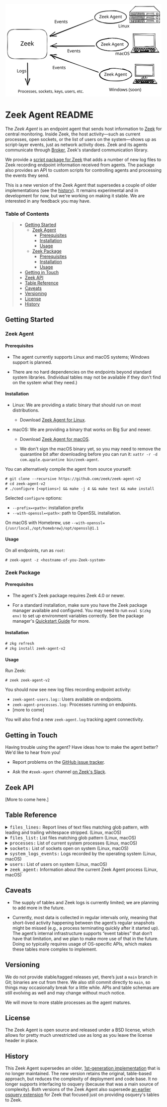 
![Zeek Agent deployment overview](/aux/zeek-agent.svg)

# Zeek Agent README

The *Zeek Agent* is an endpoint agent that sends host information to
[Zeek](http://zeek.org) for central monitoring. Inside Zeek, the host
activity—such as current processes, open sockets, or the list of users
on the system—shows up as script-layer events, just as network
activity does. Zeek and its agents communicate through
[Broker](https://docs.zeek.org/projects/broker), Zeek's standard
communication library.

We provide a [script package for
Zeek](https://github.com/zeek-packages/zeek-agent-v2) that adds a
number of new log files to Zeek recording endpoint information
received from agents. The package also provides an API to custom
scripts for controlling agents and processing the events they send.

This is a new version of the Zeek Agent that supersedes a couple of
older implementations (see the [history](#history)). It remains
experimental and in development for now, but we're working on making
it stable. We are interested in any feedback you may have.

### Table of Contents
<!-- begin table of contents -->
> - [Getting Started](#getting-started)
>     - [Zeek Agent](#zeek-agent)
>         - [Prerequisites](#prerequisites)
>         - [Installation](#installation)
>         - [Usage](#usage)
>     - [Zeek Package](#zeek-package)
>         - [Prerequisites](#prerequisites)
>         - [Installation](#installation)
>         - [Usage](#usage)
> - [Getting in Touch](#getting-in-touch)
> - [Zeek API](#zeek-api)
> - [Table Reference](#table-reference)
> - [Caveats](#caveats)
> - [Versioning](#versioning)
> - [License](#license)
> - [History](#history)

<!-- end table of contents -->

## Getting Started

### Zeek Agent

#### Prerequisites

- The agent currently supports Linux and macOS systems; Windows
  support is planned.

- There are no hard dependencies on the endpoints beyond standard
  system libraries. (Individual tables may not be available if they
  don't find on the system what they need.)

#### Installation

- Linux: We are providing a static binary that should run on most
  distributions.

    - Download [Zeek Agent for
      Linux](https://nightly.link/zeek/zeek-agent-v2/workflows/main/main/zeek-agent-2.0.0-pre-linux-x86_64.tar.gz.zip).

- macOS: We are providing a binary that works on Big Sur and newer.

    - Download [Zeek Agent for macOS](https://nightly.link/zeek/zeek-agent-v2/workflows/main/main/zeek-agent-2.0.0-pre-macos11.dmg.zip).

    - We don't sign the macOS binary yet, so you may need to remove
      the quarantine bit after downloading before you can run it:
      `xattr -r -d com.apple.quarantine bin/zeek-agent`.

You can alternatively compile the agent from source yourself:

```
# git clone --recursive https://github.com/zeek/zeek-agent-v2
# cd zeek-agent-v2
# ./configure [<options>] && make -j 4 && make test && make install
```

Selected `configure` options:

- `--prefix=<path>`: installation prefix
- `--with-openssl=<path>`: path to OpenSSL installation.

On macOS with Homebrew, use `--with-openssl={/usr/local,/opt/homebrew}/opt/openssl@1.1`

#### Usage

On all endpoints, run as `root`:

```
# zeek-agent -z <hostname-of-you-Zeek-system>
```

### Zeek Package

#### Prerequisites

- The agent's Zeek package requires Zeek 4.0 or newer.

- For a standard installation, make sure you have the Zeek package
  manager available and configured. You may need to run `eval $(zkg
  env)` to set up environment variables correctly. See the package
  manager's [Quickstart
  Guide](https://docs.zeek.org/projects/package-manager/en/stable/quickstart.html)
  for more.

#### Installation

```
# zkg refresh
# zkg install zeek-agent-v2
```

#### Usage

Run Zeek:

```
# zeek zeek-agent-v2
```

You should now see new log files recording endpoint activity:

- `zeek-agent-users.log:`: Users available on endpoints.
- `zeek-agent-processes.log:` Processes running on endpoints.
- [more to come]

You will also find a new `zeek-agent.log` tracking agent connectivity.

## Getting in Touch

Having trouble using the agent? Have ideas how to make the agent
better? We'd like to hear from you!

- Report problems on the [GitHub issue
  tracker](https://github.com/zeek/zeek-agent-v2/issues).

- Ask the `#zeek-agent` channel [on Zeek's
  Slack](https://zeek.org/connect).

## Zeek API

[More to come here.]

## Table Reference

<!-- begin table reference -->
<details>
<summary><tt>files_lines:</tt> Report lines of text files matching glob pattern, with leading and trailing whitespace stripped. (Linux, macOS)</summary>

| Column | Type | Description
| --- | --- | --- |
| `path` | text |  |
| `line` | int |  |
| `data` | blob |  |
</details>

<details>
<summary><tt>files_list:</tt> List files matching glob pattern (Linux, macOS)</summary>

| Column | Type | Description
| --- | --- | --- |
| `path` | text |  |
| `type` | text |  |
| `uid` | int |  |
| `gid` | int |  |
| `mode` | text |  |
| `mtime` | int |  |
| `size` | int |  |
</details>

<details>
<summary><tt>processes:</tt> List of current system processes (Linux, macOS)</summary>

| Column | Type | Description
| --- | --- | --- |
| `name` | text | name of process |
| `pid` | int | process ID |
| `ppid` | int | parent's process ID |
| `uid` | int | effective user ID |
| `gid` | int | effective group ID |
| `ruid` | int | real user ID |
| `rgid` | int | real group ID |
| `priority` | int | process priority (higher is more) |
| `startup` | int | time process started |
| `vsize` | int | virtual memory size |
| `rsize` | int | resident memory size |
| `utime` | int | user CPU time |
| `stime` | int | system CPU time |
</details>

<details>
<summary><tt>sockets:</tt> List of sockets open on system (Linux, macOS)</summary>

| Column | Type | Description
| --- | --- | --- |
| `pid` | int |  |
| `process` | text |  |
| `family` | text |  |
| `protocol` | int |  |
| `local_port` | int |  |
| `remote_port` | int |  |
| `local_addr` | text |  |
| `remote_addr` | text |  |
| `state` | text |  |
</details>

<details>
<summary><tt>system_logs_events:</tt> Logs recorded by the operating system (Linux, macOS)</summary>

| Column | Type | Description
| --- | --- | --- |
| `time` | int | unix timestamp |
| `process` | text |  |
| `level` | text |  |
| `message` | text |  |
</details>

<details>
<summary><tt>users:</tt> List of users on system (Linux, macOS)</summary>

| Column | Type | Description
| --- | --- | --- |
| `name` | text | short name |
| `full_name` | text | full name |
| `is_admin` | int | 1 if user has adminstrative privileges |
| `is_system` | int | 1 if user correponds to OS service |
| `uid` | int | user ID |
| `gid` | int | group ID |
| `home` | text | path to home directory |
| `shell` | text | path to default shell |
| `email` | text | email address |
</details>

<details>
<summary><tt>zeek_agent:</tt> Information about the current Zeek Agent process (Linux, macOS)</summary>

| Column | Type | Description
| --- | --- | --- |
| `id` | text | unique agent ID |
| `instance` | text | unique ID for agent process instance |
| `hostname` | text |  |
| `address` | text |  |
| `platform` | text |  |
| `os_name` | text |  |
| `kernel_name` | text |  |
| `kernel_version` | text |  |
| `kernel_arch` | text |  |
| `agent_version` | int | agent version |
| `broker` | text | agent version |
| `uptime` | int | process uptime in seconds |
| `tables` | text | tables available to queries |
</details>

<!-- end table reference -->

## Caveats

- The supply of tables and Zeek logs is currently limited; we are
  planning to add more in the future.

- Currently, most data is collected in regular intervals only, meaning
  that short-lived activity happening between the agent’s regular
  snapshots might be missed (e.g., a process terminating quickly after
  it started up). The agent’s internal infrastructure supports “event
  tables” that don’t have that limitation, and we plan to make more
  use of that in the future. Doing so typically requires usage of
  OS-specific APIs, which makes these tables more complex to
  implement.

## Versioning

We do not provide stable/tagged releases yet, there’s just a `main`
branch in Git; binaries are cut from there. We also still commit
directly to `main`, so things may occasionally break for a little
while. APIs and table schemas are still evolving as well and may
change without much notice.

We will move to more stable processes as the agent matures.

## License

The Zeek Agent is open source and released under a BSD license, which
allows for pretty much unrestricted use as long as you leave the
license header in place.

## History

This Zeek Agent supersedes an older, [1st-generation
implementation](https://github.com/zeek/zeek-agent) that is no longer
maintained. The new version retains the original, table-based
approach, but reduces the complexity of deployment and code base. It
no longer supports interfacing to osquery (because that was a main
source of complexity). Both versions of the Zeek Agent also supersede
[an earlier osquery extension](https://github.com/zeek/zeek-osquery)
for Zeek that focused just on providing osquery's tables to Zeek.
